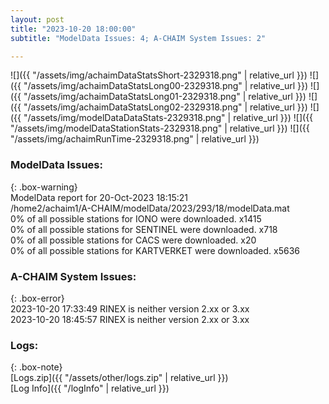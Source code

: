 ```yaml
---
layout: post
title: "2023-10-20 18:00:00"
subtitle: "ModelData Issues: 4; A-CHAIM System Issues: 2"

---
```


![]({{ "/assets/img/achaimDataStatsShort-2329318.png" | relative_url }})
![]({{ "/assets/img/achaimDataStatsLong00-2329318.png" | relative_url }})
![]({{ "/assets/img/achaimDataStatsLong01-2329318.png" | relative_url }})
![]({{ "/assets/img/achaimDataStatsLong02-2329318.png" | relative_url }})
![]({{ "/assets/img/modelDataDataStats-2329318.png" | relative_url }})
![]({{ "/assets/img/modelDataStationStats-2329318.png" | relative_url }})
![]({{ "/assets/img/achaimRunTime-2329318.png" | relative_url }})


### ModelData Issues:  
  
{: .box-warning}  
 ModelData report for 20-Oct-2023 18:15:21   
 /home2/achaim1/A-CHAIM/modelData/2023/293/18/modelData.mat   
 0% of all possible stations for IONO were downloaded. x1415   
 0% of all possible stations for SENTINEL were downloaded. x718   
 0% of all possible stations for CACS were downloaded. x20   
 0% of all possible stations for KARTVERKET were downloaded. x5636   
  
### A-CHAIM System Issues:  
  
{: .box-error}  
2023-10-20 17:33:49 RINEX is neither version 2.xx or 3.xx  
2023-10-20 18:45:57 RINEX is neither version 2.xx or 3.xx  

### Logs:  
  
{: .box-note}  
[Logs.zip]({{ "/assets/other/logs.zip" | relative_url }})  
[Log Info]({{ "/logInfo" | relative_url }})  

